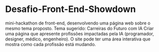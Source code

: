# Desafio-Front-End-Showdown
mini-hackathon de front-end, desenvolvendo uma página web sobre o mesmo tema proposto. Tema sugerido: Carreiras do Futuro com IA   Criar uma página que apresente profissões impactadas pela IA (programador, designer, médico, engenheiro).  O site pode ter uma área interativa que mostra como cada profissão está mudando.
